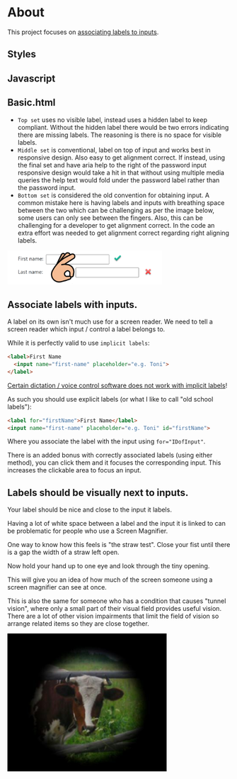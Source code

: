 # About

This project focuses on [associating labels to inputs](https://www.w3.org/WAI/WCAG21/Techniques/html/H44).

<style type="text/css">
	img[alt=thumbNail] { width: 350px; }
</style>

## Styles

## Javascript


## Basic.html

- `Top set` uses no visible label, instead uses a hidden label to keep compliant. Without the hidden label there would be two errors indicating there are missing labels. The reasoning is there is no space for visible labels.
- `Middle set` is conventional, label on top of input and works best in responsive design. Also easy to get alignment correct. If instead, using the final set and have aria help to the right of the password input responsive design would take a hit in that without using multiple media queries the help text would fold under the password label rather than the password input.
- `Bottom set` is considered the old convention for obtaining input. A common mistake here is having labels and inputs with breathing space between the two which can be challenging as per the image below, some users can only see between the fingers. Also, this can be challenging for a developer to get alignment correct. In the code an extra effort was needed to get alignment correct regarding right aligning labels.

[<img src="assets/Figure1.png" alt="thumbNail"/>](assets/Figure1.png)

## Associate labels with inputs.

A label on its own isn't much use for a screen reader. We need to tell a screen reader which input / control a label belongs to.

While it is perfectly valid to use `implicit labels`:

```html
<label>First Name
  <input name="first-name" placeholder="e.g. Toni">
</label>
```

[Certain dictation / voice control software does not work with implicit labels](https://a11ysupport.io/tech/html/label_element)!

As such you should use explicit labels (or what I like to call "old school labels"):

```html
<label for="firstName">First Name</label>
<input name="first-name" placeholder="e.g. Toni" id="firstName">
```

Where you associate the label with the input using `for="IDofInput"`.

There is an added bonus with correctly associated labels (using either method), you can click them and it focuses the corresponding input. This increases the clickable area to focus an input.

## Labels should be visually next to inputs.

Your label should be nice and close to the input it labels.

Having a lot of white space between a label and the input it is linked to can be problematic for people who use a Screen Magnifier.

One way to know how this feels is "the straw test". Close your fist until there is a gap the width of a straw left open.

Now hold your hand up to one eye and look through the tiny opening.

This will give you an idea of how much of the screen someone using a screen magnifier can see at once.

This is also the same for someone who has a condition that causes "tunnel vision", where only a small part of their visual field provides useful vision. There are a lot of other vision impairments that limit the field of vision so arrange related items so they are close together.


![Figure2](assets/figure2.png)